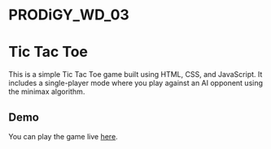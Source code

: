 # PRODiGY_WD_03
# Tic Tac Toe
This is a simple Tic Tac Toe game built using HTML, CSS, and JavaScript. It includes a single-player mode where you play against an AI opponent using the minimax algorithm.

## Demo
You can play the game live [here]([[https://ankit-2563.github.io/PRODiGY_WD_03/]).
